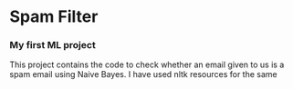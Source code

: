 # Spam Filter
### My first ML project
This project contains the code to check whether an email given to us is a spam email using Naive Bayes.
I have used nltk resources for the same
